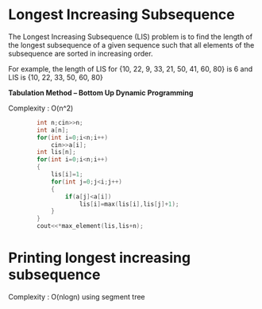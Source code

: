 # Longest Increasing Subsequence

The Longest Increasing Subsequence (LIS) problem is to find the length of the longest subsequence 
of a given sequence such that all elements of the subsequence are sorted in increasing order.
        
For example, the length of LIS for {10, 22, 9, 33, 21, 50, 41, 60, 80} is 6 and LIS is {10, 22, 33, 50, 60, 80}

**Tabulation Method – Bottom Up Dynamic Programming**

Complexity : O(n^2)
```cpp
        int n;cin>>n;
        int a[n];
        for(int i=0;i<n;i++)
            cin>>a[i];
        int lis[n];
        for(int i=0;i<n;i++)
        {
            lis[i]=1;
            for(int j=0;j<i;j++)
            {
                if(a[j]<a[i])
                    lis[i]=max(lis[i],lis[j]+1);
            }
        }
        cout<<*max_element(lis,lis+n);
```        
# Printing longest increasing subsequence

Complexity : O(nlogn)
using segment tree
